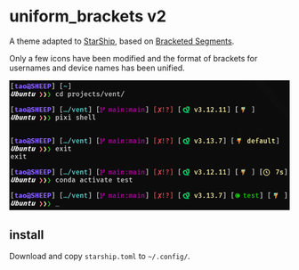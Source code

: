 # uniform_brackets v2

A theme adapted to [StarShip](https://starship.rs/), based on [Bracketed Segments](https://starship.rs/presets/bracketed-segments).

Only a few icons have been modified and the format of brackets for usernames and device names has been unified.

![uniform_brackets_v2](img/uniform_brackets_v2.png)

## install

Download and copy `starship.toml` to `~/.config/`.
